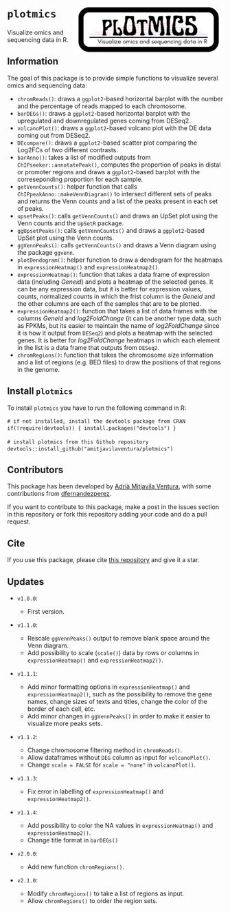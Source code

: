 # `plotmics`  <img src="logo.png" align="right" alt="" width="350" />

Visualize omics and sequencing data in R.

## Information

The goal of this package is to provide simple functions to visualize several omics and sequencing data:

* `chromReads()`: draws a `ggplot2`-based horizontal barplot with the number and the percentage of reads mapped to each chromosome.
* `barDEGs()`: draws a `ggplot2`-based horizontal barplot with the upregulated and downregulated genes coming from DESeq2.
* `volcanoPlot()`: draws a `ggplot2`-based volcano plot with the DE data coming out from DESeq2.
* `DEcompare()`: draws a `ggplot2`-based scatter plot comparing the Log2FCs of two different contrasts.
* `barAnno()`: takes a list of modified outputs from `ChIPseeker::annotatePeak()`, computes the proportion of peaks in distal or promoter regions and draws a `ggplot2`-based barplot with the correseponding proportion for each sample.
* `getVennCounts()`: helper function that calls `ChIPpeakAnno::makeVennDiagram()` to intersect different sets of peaks and returns the Venn counts and a list of the peaks present in each set of peaks.
* `upsetPeaks()`: calls `getVennCounts()` and draws an UpSet plot using the Venn counts and the `UpSetR` package.
* `ggUpsetPeaks()`: calls `getVennCounts()` and draws a `ggplot2`-based UpSet plot using the Venn counts.
* `ggVennPeaks()`: calls `getVennCounts()` and draws a Venn diagram using the package `ggvenn`.
* `plotDendogram()`: helper function to draw a dendogram for the heatmaps in `expressionHeatmap()` and `expressionHeatmap2()`.
* `expressionHeatmap()`: function that takes a data frame of expression data (including *Geneid*) and plots a heatmap of the selected genes. It can be any expression data, but it is better for expression values, counts, normalized counts in which the frist column is the *Geneid* and the other columns are each of the samples that are to be plotted.
* `expressionHeatmap2()`: function that takes a list of data frames with the columns *Geneid* and *log2FoldChange* (it can be another type data, such as FPKMs, but its easier to maintain the name of *log2FoldChange* since it is how it output from `DESeq2`) and plots a heatmap with the selected genes. It is better for *log2FoldChange* heatmaps in which each element in the list is a data frame that outputs from `DESeq2`.
* `chromRegions()`: function that takes the chromosome size information and a list of regions (e.g. BED files) to draw the positions of that regions in the genome.

## Install `plotmics` 

To install `plotmics` you have to run the following command in R:

```
# if not installed, install the devtools package from CRAN 
if(!require(devtools)) { install.packages("devtools") }

# install plotmics from this Github repository 
devtools::install_github("amitjavilaventura/plotmics")
```

## Contributors

This package has been developed by [Adrià Mitjavila Ventura](https://amitjavilaventura.github.io), with some contributions from [dfernandezperez](https://github.com/dfernandezperez).

If you want to contribute to this package, make a post in the issues section in this repository or fork this repository adding your code and do a pull request.

## Cite

If you use this package, please cite [this repository](https://github.com/amitjavilaventura/plotmics) and give it a star.

## Updates

* `v1.0.0`: 

  + First version.

* `v1.1.0`: 
  + Rescale `ggVennPeaks()` output to remove blank space around the Venn diagram.
  + Add possibility to scale (`scale()`) data by rows or columns in `expressionHeatmap()` and `expressionHeatmap2()`.

* `v1.1.1`: 
  + Add minor formatting options in `expressionHeatmap()` and `expressionHeatmap2()`, such as the possibility to remove the gene names, change sizes of texts and titles, change the color of the border of each cell, etc.
  + Add minor changes in `ggVennPeaks()` in order to make it easier to visualize more peaks sets.
  
* `v1.1.2`:
  + Change chromosome filtering method in `chromReads()`.
  + Allow dataframes without `DEG` column as input for `volcanoPlot()`.
  + Change `scale = FALSE` for `scale = "none"` in `volcanoPlot()`.
  
* `v1.1.3`:
  + Fix error in labelling of `expressionHeatmap()` and `expressionHeatmap2()`.
  
* `v1.1.4`:
  + Add possibility to color the NA values in `expressionHeatmap()` and `expressionHeatmap2()`.
  + Change title format in `barDEGs()`
  
* `v2.0.0`:
  + Add new function `chromRegions()`.
  
* `v2.1.0`:
  + Modify `chromRegions()` to take a list of regions as input.
  + Allow `chromRegions()` to order the region sets.

